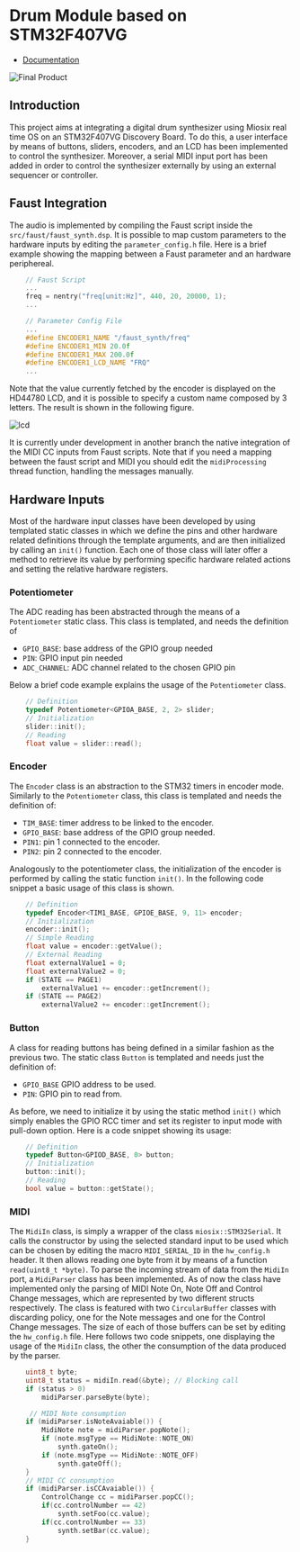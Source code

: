 # Drum Module based on STM32F407VG
- [Documentation](https://andreaco.github.io/miosix-drum/)

![Final Product](https://user-images.githubusercontent.com/33195819/132219130-737febbb-8509-4217-a38b-0d73901dc0f4.jpeg)


## Introduction
This project aims at integrating a digital drum synthesizer using Miosix real time OS on an STM32F407VG Discovery Board.
To do this, a user interface by means of buttons, sliders, encoders, and an LCD has been implemented to control the synthesizer.
Moreover, a serial MIDI input port has been added in order to control the synthesizer externally by using an external sequencer or controller.

## Faust Integration
The audio is implemented by compiling the Faust script inside the ```src/faust/faust_synth.dsp```.
It is possible to map custom parameters to the hardware inputs by editing the ```parameter_config.h``` file.
Here is a brief example showing the mapping between a Faust parameter and an hardware periphereal.
```cpp
    // Faust Script
    ...
    freq = nentry("freq[unit:Hz]", 440, 20, 20000, 1);
    ...
```

```cpp
    // Parameter Config File
    ...
    #define ENCODER1_NAME "/faust_synth/freq"
    #define ENCODER1_MIN 20.0f
    #define ENCODER1_MAX 200.0f
    #define ENCODER1_LCD_NAME "FRQ"
    ...
```
Note that the value currently fetched by the encoder is displayed on the HD44780 LCD, and it is possible to specify a custom name composed by 3 letters.
The result is shown in the following figure.

![lcd](https://user-images.githubusercontent.com/33195819/130662372-f4fb3494-0fb2-4cf9-874b-a74850180bae.jpg)

It is currently under development in another branch the native integration of the MIDI CC inputs from Faust scripts.
Note that if you need a mapping between the faust script and MIDI you should edit the ```midiProcessing``` thread function, handling the messages manually.


## Hardware Inputs
Most of the hardware input classes have been developed by using templated static classes in which we define the pins and other hardware related definitions through the template arguments, and are then initialized by calling an ```init()``` function. Each one of those class will later offer a method to retrieve its value by performing specific hardware related actions and setting the relative hardware registers.

### Potentiometer
The ADC reading has been abstracted through the means of a ```Potentiometer``` static class.  This class is templated, and needs the definition of
- ```GPIO_BASE```: base address of the GPIO group needed
- ```PIN```: GPIO input pin needed
- ```ADC_CHANNEL```: ADC channel related to the chosen GPIO pin

Below a brief code example explains the usage of the ```Potentiometer``` class.
```cpp
    // Definition
    typedef Potentiometer<GPIOA_BASE, 2, 2> slider;
    // Initialization
    slider::init();
    // Reading
    float value = slider::read();
```

### Encoder
The ```Encoder``` class is an abstraction to the STM32 timers in encoder mode.
Similarly to the ```Potentiometer``` class, this class is templated and needs the definition of:
- ```TIM_BASE```: timer address to be linked to the encoder.
- ```GPIO_BASE```: base address of the GPIO group needed.
- ```PIN1```: pin 1 connected to the encoder.
- ```PIN2```: pin 2 connected to the encoder.

Analogously to the potentiometer class, the initialization of the encoder is performed by calling the static function ```init()```.
In the following code snippet a basic usage of this class is shown.
```cpp
    // Definition
    typedef Encoder<TIM1_BASE, GPIOE_BASE, 9, 11> encoder;
    // Initialization
    encoder::init();
    // Simple Reading
    float value = encoder::getValue();
    // External Reading
    float externalValue1 = 0;
    float externalValue2 = 0;
    if (STATE == PAGE1)
        externalValue1 += encoder::getIncrement();
    if (STATE == PAGE2)
        externalValue2 += encoder::getIncrement();
```

### Button
A class for reading buttons has being defined in a similar fashion as the previous two.
The static class ```Button``` is templated and needs just the definition of:
- ```GPIO_BASE``` GPIO address to be used.
- ```PIN```: GPIO pin to read from.

As before, we need to initialize it by using the static method ```init()``` which simply enables the GPIO RCC timer and set its register to input mode with pull-down option.
Here is a code snippet showing its usage:
```cpp
    // Definition
    typedef Button<GPIOD_BASE, 0> button;
    // Initialization
    button::init();
    // Reading
    bool value = button::getState();
```

### MIDI
The ```MidiIn``` class, is simply a wrapper of the class ```miosix::STM32Serial```.
It calls the constructor by using the selected standard input to be used which can be chosen by editing the macro ```MIDI_SERIAL_ID``` in the ```hw_config.h``` header. It then allows reading one byte from it by means of a function ```read(uint8_t *byte)```.
To parse the incoming stream of data from the ```MidiIn``` port, a ```MidiParser``` class has been implemented. As of now the class have implemented only the parsing of MIDI Note On, Note Off and Control Change messages, which are represented by two different structs respectively.
The class is featured with two ```CircularBuffer``` classes with discarding policy, one for the Note messages and one for the Control Change messages. The size of each of those buffers can be set by editing the ```hw_config.h``` file.
Here follows two code snippets, one displaying the usage of the ```MidiIn``` class, the other the consumption of the data produced by the parser.
```cpp
    uint8_t byte;
    uint8_t status = midiIn.read(&byte); // Blocking call
    if (status > 0)
        midiParser.parseByte(byte);
```
```cpp
     // MIDI Note consumption
    if (midiParser.isNoteAvaiable()) {
        MidiNote note = midiParser.popNote();
        if (note.msgType == MidiNote::NOTE_ON)
            synth.gateOn();
        if (note.msgType == MidiNote::NOTE_OFF)
            synth.gateOff();
    }
    // MIDI CC consumption
    if (midiParser.isCCAvaiable()) {
        ControlChange cc = midiParser.popCC();
        if(cc.controlNumber == 42)
            synth.setFoo(cc.value);
        if(cc.controlNumber == 33)
            synth.setBar(cc.value);
    }
```
